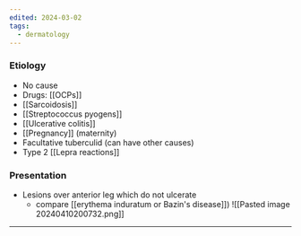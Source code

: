 ```yaml
---
edited: 2024-03-02
tags:
  - dermatology
---
```

### Etiology
- No cause
- Drugs: [[OCPs]]
- [[Sarcoidosis]]
- [[Streptococcus pyogens]] 
- [[Ulcerative colitis]]
- [[Pregnancy]] (maternity)
- Facultative tuberculid (can have other causes)
- Type 2 [[Lepra reactions]] 

### Presentation
- Lesions over anterior leg which do not ulcerate 
	- compare [[erythema induratum or Bazin's disease]])
![[Pasted image 20240410200732.png]]
---
